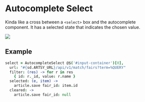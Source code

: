 # Autocomplete Select

Kinda like a cross between a `<select>` box and the autocomplete component. It has a selected state
that indicates the chosen value.

![](https://s3.amazonaws.com/f.cl.ly/items/222m2M2e2h1e250q3I0E/Image%202015-01-29%20at%204.06.08%20PM.png)

## Example

````coffeescript
select = AutocompleteSelect @$('#input-container')[0],
  url: "#{sd.ARTSY_URL}/api/v1/match/fairs?term=%QUERY"
  filter: (res) -> for r in res
    { id: r._id, value: r.name }
  selected: (e, item) ->
    article.save fair_id: item.id
  cleared: ->
    article.save fair_id: null
````
